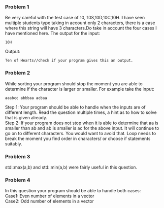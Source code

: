 ### Problem 1
Be very careful with the test case of 10, 10S,10D,10C,10H. I have seen multiple students type taking in account only 2 characters,
there is a case where this string will have 3 characters.Do take in account the four cases I have mentioned here. The output for the input:
```
10H
```
Output:
```
Ten of Hearts//check if your program gives this an output.
```
### Problem 2
While sorting your program should stop the moment you are able to determine if the character is larger or smaller. For example take the input:
```
aaabcc abbbaa acbaa
```
Step 1: Your program should be able to handle when the inputs are of different length. Read the question multiple times, a hint as to how to solve that is given already.       
Step 2: If your program does not stop when it is able to determine that aa is smaller than ab and ab is smaller is ac for the above input. It will continue to go on to
different characters. You would want to avoid that. Loop needs to break the moment you find order in characters/ or choose if statements suitably. 

### Problem 3
std::max(a,b) and std::min(a,b) were fairly useful in this question. 

### Problem 4
In this question your program should be able to handle both cases:         
Case1: Even number of elements in a vector       
Case2: Odd number of elements in a vector

